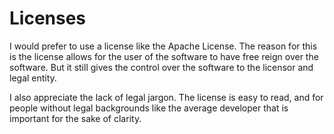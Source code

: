 # Licenses

I would prefer to use a license like the Apache License. The reason for this is the license allows for the user of the software to have free reign over the software. But it still gives the control over the software to the licensor and legal entity.

I also appreciate the lack of legal jargon. The license is easy to read, and for people without legal backgrounds like the average developer that is important for the sake of clarity.
